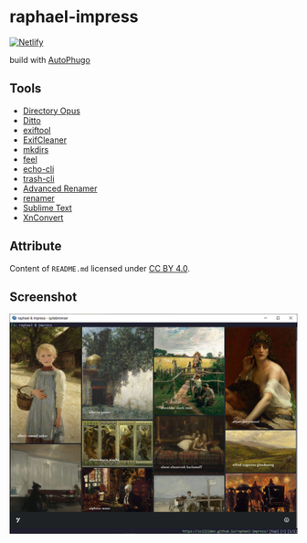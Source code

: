 # raphael-impress

[![Netlify](https://img.shields.io/static/v1?style=for-the-badge&message=Netlify&color=222222&logo=Netlify&logoColor=00C7B7&label=)](https://raphael-impress.netlify.app)

build with [AutoPhugo](https://github.com/kc0bfv/autophugo)

## Tools

- [Directory Opus](https://www.gpsoft.com.au)
- [Ditto](https://ditto-cp.sourceforge.io)
- [exiftool](https://exiftool.org)
- [ExifCleaner](https://exifcleaner.com)
- [mkdirs](https://github.com/dolanor/mkdirs)
- [feel](https://github.com/jbr/feel)
- [echo-cli](https://github.com/iamakulov/echo-cli)
- [trash-cli](https://github.com/andreafrancia/trash-cli)
- [Advanced Renamer](https://www.advancedrenamer.com)
- [renamer](https://github.com/75lb/renamer)
- [Sublime Text](https://www.sublimetext.com)
- [XnConvert](https://www.xnview.com/en/xnconvert)

## Attribute

Content of `README.md` licensed under [CC BY 4.0](https://creativecommons.org/licenses/by/4.0/deed.en).

## Screenshot

![](raphael-impress.png)